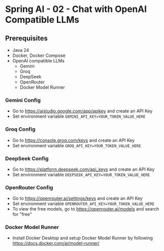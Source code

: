 # Spring AI - 02 - Chat with OpenAI Compatible LLMs

## Prerequisites
* Java 24
* Docker, Docker Compose
* OpenAI compatible LLMs
  * Gemini
  * Groq
  * DeepSeek
  * OpenRouter
  * Docker Model Runner

### Gemini Config
* Go to https://aistudio.google.com/app/apikey and create an API Key
* Set environment variable `GEMINI_API_KEY=YOUR_TOKEN_VALUE_HERE`

### Groq Config
* Go to https://console.groq.com/keys and create an API Key
* Set environment variable `GROQ_API_KEY=YOUR_TOKEN_VALUE_HERE`

### DeepSeek Config
* Go to https://platform.deepseek.com/api_keys and create an API Key
* Set environment variable `DEEPSEEK_API_KEY=YOUR_TOKEN_VALUE_HERE`

### OpenRouter Config
* Go to https://openrouter.ai/settings/keys and create an API Key
* Set environment variable `OPENROUTER_API_KEY=YOUR_TOKEN_VALUE_HERE`
* To view the free models, go to https://openrouter.ai/models and search for "free"

### Docker Model Runner
* Install Docker Desktop and setup Docker Model Runner by following https://docs.docker.com/ai/model-runner/
